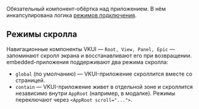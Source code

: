 Обязательный компонент-обёртка над приложением. В нём инкапсулирована логика [режимов подключения](#/Modes).

## Режимы скролла

Навигационные компоненты VKUI — `Root, View, Panel, Epic` — запоминают скролл экрана и восстанавливают его при возвращении. embedded-приложения поддерживают два режима скролла:

- `global` (по умолчанию) — VKUI-приложение скроллится вместе со страницей.
- `contain` — VKUI-приложение живет в отдельной зоне и скроллится независимо внутри `AppRoot` (например, в модалке).
  Режимы переключают через `<AppRoot scroll="...">`.
